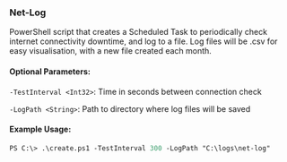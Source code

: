 ### Net-Log

PowerShell script that creates a Scheduled Task to periodically check internet connectivity downtime, and log to a file.
Log files will be .csv for easy visualisation, with a new file created each month.

#### Optional Parameters:
`-TestInterval <Int32>`: Time in seconds between connection check

`-LogPath <String>`: Path to directory where log files will be saved

#### Example Usage:
```ps
PS C:\> .\create.ps1 -TestInterval 300 -LogPath "C:\logs\net-log"
```
